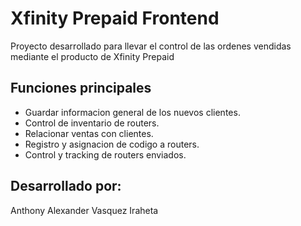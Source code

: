 # Xfinity Prepaid Frontend
Proyecto desarrollado para llevar el control de las ordenes vendidas mediante el producto de Xfinity Prepaid

## Funciones principales 

- Guardar informacion general de los nuevos clientes.
- Control de inventario de routers.
- Relacionar ventas con clientes.
- Registro y asignacion de codigo a routers.
- Control y tracking de routers enviados.


## Desarrollado por: 
Anthony Alexander Vasquez Iraheta
